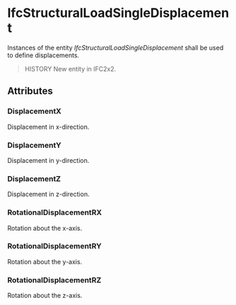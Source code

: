 # IfcStructuralLoadSingleDisplacement

Instances of the entity _IfcStructuralLoadSingleDisplacement_ shall be used to define displacements.

> HISTORY  New entity in IFC2x2.

## Attributes

### DisplacementX
Displacement in x-direction.

### DisplacementY
Displacement in y-direction.

### DisplacementZ
Displacement in z-direction.

### RotationalDisplacementRX
Rotation about the x-axis.

### RotationalDisplacementRY
Rotation about the y-axis.

### RotationalDisplacementRZ
Rotation about the z-axis.
